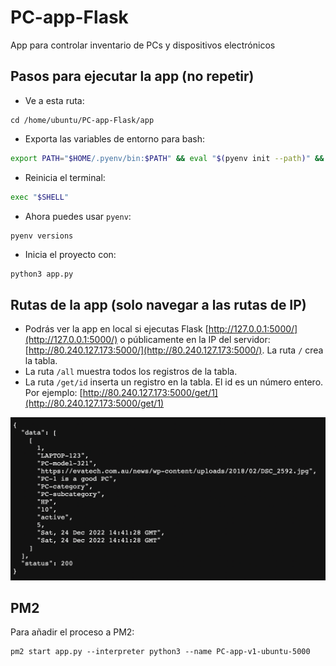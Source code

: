# PC-app-Flask
App para controlar inventario de PCs y dispositivos electrónicos

## Pasos para ejecutar la app (no repetir)

- Ve a esta ruta:
```
cd /home/ubuntu/PC-app-Flask/app
```
- Exporta las variables de entorno para bash:
```bash
export PATH="$HOME/.pyenv/bin:$PATH" && eval "$(pyenv init --path)" && echo -e 'if command -v pyenv 1>/dev/null 2>&1; then\n eval "$(pyenv init -)"\nfi' >> ~/.bashrc
```
- Reinicia el terminal:
```bash
exec "$SHELL"
```
- Ahora puedes usar `pyenv`:
```bash
pyenv versions
```
- Inicia el proyecto con:
```
python3 app.py
```

## Rutas de la app (solo navegar a las rutas de IP)

- Podrás ver la app en local si ejecutas Flask [http://127.0.0.1:5000/](http://127.0.0.1:5000/) o públicamente en la IP del servidor: [http://80.240.127.173:5000/](http://80.240.127.173:5000/). La ruta `/` crea la tabla.
- La ruta `/all` muestra todos los registros de la tabla.
- La ruta `/get/id` inserta un registro en la tabla. El id es un número entero. Por ejemplo: [http://80.240.127.173:5000/get/1](http://80.240.127.173:5000/get/1)

![Captura](/flask-app/static/img/screenshots/screenshot.png)

## PM2

Para añadir el proceso a PM2:
```
pm2 start app.py --interpreter python3 --name PC-app-v1-ubuntu-5000
```